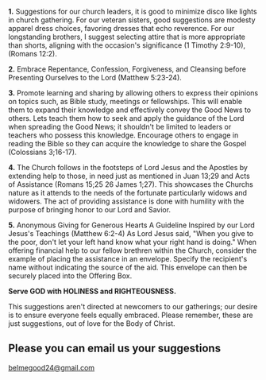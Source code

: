 **1.** Suggestions for our church leaders, it is good to minimize disco like lights in church gathering. For our veteran sisters, good suggestions are modesty apparel dress choices, favoring dresses that echo reverence. For our longstanding brothers, I suggest selecting attire that is more appropriate than shorts, aligning with the occasion's significance (1 Timothy 2:9-10), (Romans 12:2).

**2.** 
Embrace Repentance, Confession, Forgiveness, and Cleansing before Presenting Ourselves to the Lord (Matthew 5:23-24).

**3.**
Promote learning and sharing by allowing others to express their opinions on topics such, as Bible study, meetings or fellowships. This will enable them to expand their knowledge and effectively convey the Good News to others. Lets teach them how to seek and apply the guidance of the Lord when spreading the Good News; it shouldn't be limited to leaders or teachers who possess this knowledge. Encourage others to engage in reading the Bible so they can acquire the knowledge to share the Gospel (Colossians 3;16-17).

**4.**
The Church follows in the footsteps of Lord Jesus and the Apostles by extending help to those, in need just as mentioned in Juan 13;29 and Acts of Assistance (Romans 15;25 26 James 1;27). This showcases the Churchs nature as it attends to the needs of the fortunate particularly widows and widowers. The act of providing assistance is done with humility with the purpose of bringing honor to our Lord and Savior.

**5.**
Anonymous Giving for Generous Hearts
A Guideline Inspired by our Lord Jesus's Teachings (Matthew 6:2-4)
As Lord Jesus said, "When you give to the poor, don't let your left hand know what your right hand is doing." When offering financial help to our fellow brethren within the Church, consider the example of placing the assistance in an envelope. Specify the recipient's name without indicating the source of the aid. This envelope can then be securely placed into the Offering Box.

**Serve GOD with HOLINESS and RIGHTEOUSNESS.**

This suggestions aren't directed at newcomers to our gatherings; our desire is to ensure everyone feels equally embraced.
Please remember, these are just suggestions, out of love for the Body of Christ.

## Please you can email us your suggestions
[belmegood24@gmail.com](belmegood24@gmail.com)

